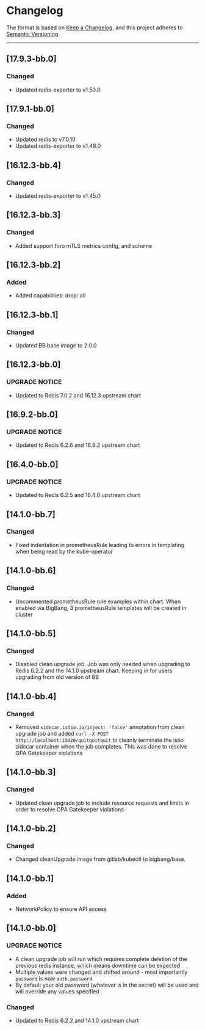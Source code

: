 # Changelog

The format is based on [Keep a Changelog](https://keepachangelog.com/en/1.0.0/), and this project adheres to [Semantic Versioning](https://semver.org/spec/v2.0.0.html).

---
## [17.9.3-bb.0]
### Changed
- Updated redis-exporter to v1.50.0

## [17.9.1-bb.0]
### Changed
- Updated redis to v7.0.10
- Updated redis-exporter to v1.48.0

## [16.12.3-bb.4]
### Changed
- Updated redis-exporter to v1.45.0

## [16.12.3-bb.3]
### Changed
- Added support foro mTLS metrics config, and scheme

## [16.12.3-bb.2]
### Added
- Added capabilities: drop: all

## [16.12.3-bb.1]
### Changed
- Updated BB base image to 2.0.0

## [16.12.3-bb.0]
### UPGRADE NOTICE
- Updated to Redis 7.0.2 and 16.12.3 upstream chart

## [16.9.2-bb.0]
### UPGRADE NOTICE
- Updated to Redis 6.2.6 and 16.9.2 upstream chart

## [16.4.0-bb.0]
### UPGRADE NOTICE
- Updated to Redis 6.2.5 and 16.4.0 upstream chart

## [14.1.0-bb.7]
### Changed
- Fixed indentation in prometheusRule leading to errors in templating when being read by the kube-operator

## [14.1.0-bb.6]
### Changed
- Uncommented prometheusRule rule examples within chart. When enabled via BigBang, 3 prometheusRule templates will be created in cluster

## [14.1.0-bb.5]
### Changed
- Disabled clean upgrade job. Job was only needed when upgrading to Redis 6.2.2 and the 14.1.0 upstream chart. Keeping in for users upgrading from old version of BB

## [14.1.0-bb.4]
### Changed
- Removed `sidecar.istio.io/inject: 'false'` annotation from clean upgrade job and added `curl -X POST http://localhost:15020/quitquitquit` to cleanly terminate the istio sidecar container when the job completes. This was done to resolve OPA Gatekeeper violations

## [14.1.0-bb.3]
### Changed
- Updated clean upgrade job to include resource requests and limits in order to resolve OPA Gatekeeper violations

## [14.1.0-bb.2]
### Changed
- Changed cleanUpgrade image from gitlab/kubectl to bigbang/base.

## [14.1.0-bb.1]
### Added
- NetworkPolicy to ensure API access

## [14.1.0-bb.0]
### UPGRADE NOTICE
- A clean upgrade job will run which requires complete deletion of the previous redis instance, which means downtime can be expected
- Multiple values were changed and shifted around - most importantly `password` is now `auth.password`
- By default your old password (whatever is in the secret) will be used and will override any values specified
### Changed
- Updated to Redis 6.2.2 and 14.1.0 upstream chart
